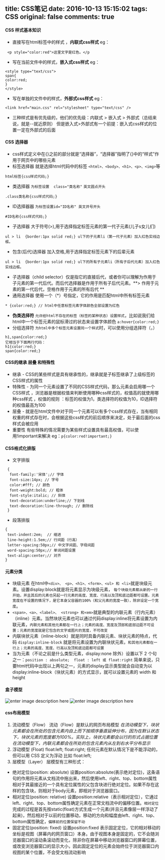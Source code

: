 title: CSS笔记
date: 2016-10-13 15:15:02
tags: CSS
original: false
comments: true
---
#### CSS 样式基本知识
- 直接写在html标签中的样式 ，**内联式css样式**   eg：

```
 <p style="color:red">这里文字是红色。</p
```

- 写在当前文件中的样式，**嵌入式css样式**   eg：

```
<style type="text/css">
span{
color:red;
}
</style>
```
<!-- more -->
- 写在单独的文件中的样式，**外部式css样式** eg：

```
<link href="main.css" rel="stylesheet" type="text/css" />
```
- 三种样式是有优先级的，他们的优先级：内联式 > 嵌入式 > 外部式（总结来说，就是--就近原则）
但是嵌入式>外部式有一个前提：嵌入式css样式的位置一定在外部式的后面

#### CSS 选择器
-  css样式定义中在{}之前的部分就是“选择器”，“选择器”指明了{}中的“样式”作用于网页中的哪些元素
-  标签选择器  就是选择html代码中的标签  `<html>、<body>、<h1>、<p>、<img>`等

```
html标签{css样式代码;}
```
- 类选择器         `为标签设置  class="类名称"`   `英文圆点开头`

```
.class类名称{css样式代码;}
```
- ID选择器器           `为标签设置id="ID名称" 英文井号开头`

```
#ID名称{css样式代码;}
```
- 子选择器  大于符号(>),用于选择指定标签元素的第一代子元素(儿子s女儿们)

```
ul > li  {border:1px solid red;} ul下的子元素li（第一代子元素）加入红色实线边框。
```
- 包含(后代)选择器 加入空格,用于选择指定标签元素下的后辈元素

```
ul > li  {border:1px solid red;} ul下的所有子元素li（所有子后代元素）加入红色实线边框。
```
- 子选择器（child selector）仅是指它的直接后代，或者你可以理解为作用于子元素的第一代后代。而后代选择器是作用于所有子后代元素。**> 作用于元素的第一代后代，空格作用于元素的所有后代 **
- 通用选择器  使用一个（*）号指定，它的作用是匹配html中所有标签元素

```
* {color:red;} // html中任意标签元素字体颜色全部设置为红色
```
- **伪类选择符** `允许给html不存在的标签（标签的某种状态）设置样式`，比如说我们给html中一个标签元素的鼠标滑过的状态来设置字体颜色 `a:hover{color:red;}`
- 分组选择符 `为html中多个标签元素设置同一个样式`时，可以使用分组选择符（，）

```
h1,span{color:red;}  
它相当于下面两行代码：
h1{color:red;}
span{color:red;}
```
#### CSS的继承 层叠 和特殊性
- 继承 - CSS的某些样式是具有继承性的，继承就是子标签继承了上级标签的CSS样式的属性
- 特殊性 - 为同一个元素设置了不同的CSS样式代码，那么元素会启用哪一个CSS样式 ，浏览器是根据权值来判断使用哪种css样式的，权值高的就使用哪种css样式 ，权值的规则 ：标签的权值为1，类选择符的权值为10，ID选择符的权值最高为100
- 层叠 - 就是在html文件中对于同一个元素可以有多个css样式存在，当有相同权重的样式存在时，会根据这些css样式的前后顺序来决定，处于最后面的css样式会被应用
- 重要性 有些特殊的情况需要为某些样式设置具有最高权值，可以使用!important来解决  eg：`p{color:red!important;}`

#### CSS格式化排版
- 文字排版

```
 {
  font-family:'宋体';// 字体
  font-size:14px; // 字号
  color:#fff; // 颜色
  font-weight:bold; // 粗体
  font-style:italic; // 斜体
  text-decoration:underline;// 下划线
  text-decoration:line-through; // 删除线
 }
```
- 段落排版

```
{
 text-indent:2em;  // 缩进
 line-height:1.5em;// 行间距（行高）
 letter-spacing:50px;// 中文字间距、字母间距
 word-spacing:50px;// 单词间距设置
 text-align:center;// 对齐
}
```
#### 元素分类
- 块级元素 在html中`<div>、 <p>、<h1>、<form>、<ul> 和 <li>`就是块级元素。设置display:block就是将元素显示为块级元素， `每个块级元素都从新的一行开始，并且其后的元素也另起一行元素的高度、宽度、行高以及顶和底边距都可设置。元素宽度在不设置的情况下，是它本身父容器的100%（和父元素的宽度一致），除非设定一个宽度`。
- `<span>、<a>、<label>、 <strong> 和<em>`就是典型的内联元素（行内元素）（inline）元素。当然块状元素也可以通过代码display:inline将元素设置为内联元素，`内联元素和其他元素都在一行上；元素的高度、宽度及顶部和底部边距不可设置；元素的宽度就是它包含的文字或图片的宽度，不可改变`
- 内联块状元素（inline-block）就是同时具备内联元素、块状元素的特点，代码 `display:inline-block` 就是将元素设置为内联块状元素，`和其他元素都在一行上；元素的高度、宽度、行高以及顶和底边距都可设置`
- 当为元素（不论之前是什么类型元素，display:none 除外）设置以下 2 个句之一：`position : absolute;  float : left 或 float:right` 简单来说，只要html代码中出现以上两句之一，元素的display显示类型就会自动变为以 display:inline-block（块状元素）的方式显示，就可以设置元素的 width 和 height 

#### 盒子模型
![enter image description here](http://img.mukewang.com/543b4cae0001b34304300350.jpg)
![enter image description here](http://img.mukewang.com/539fbb3a0001304305570259.jpg)

#### css布局模型
1. 流动模型（Flow） 流动（Flow）是默认的网页布局模型
*在流动模型下，块状元素都会在所处的包含元素内自上而下按顺序垂直延伸分布，因为在默认状态下，块状元素的宽度都为100%。实际上，块状元素都会以行的形式占据位置*
*在流动模型下，内联元素都会在所处的包含元素内从左到右水平分布显示*
2. 浮动模型 (Float)  float:left; float:right;
任何元素在默认情况下是不能浮动的，但可以用 CSS 定义为浮动 比如 float:left;
3. 层模型（Layer） 层模型有三种形式：
- 绝对定位(position: absolute)
设置position:absolute(表示绝对定位)，这条语句的作用将元素从文档流中拖出来，然后使用left、right、top、bottom属性相对于其最接近的一个具有定位属性的父包含块进行绝对定位。如果不存在这样的包含块，则相对于body元素，即相对于浏览器窗口。
- 相对定位(position: relative)
设置position:relative（表示相对定位），它通过left、right、top、bottom属性确定元素在正常文档流中的偏移位置。`相对定位`完成的过程是首先按static(float)方式生成一个元素(并且元素像层一样浮动了起来)，然后相对于以前的位置移动，移动的方向和幅度由left、right、top、bottom属性确定，`偏移前的位置保留不动`
- 固定定位(position: fixed)
设置position:fixed 表示固定定位，它的相对移动的坐标是视图（屏幕内的网页窗口）本身。由于视图本身是固定的，它不会随浏览器窗口的滚动条滚动而变化，除非你在屏幕中移动浏览器窗口的屏幕位置，或改变浏览器窗口的显示大小，因此固定定位的元素会始终位于浏览器窗口内视图的某个位置，不会受文档流动影响